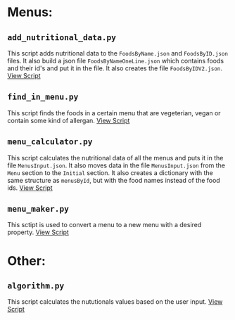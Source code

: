 # Menus: 

## `add_nutritional_data.py`
 
This script adds nutritional data to the `FoodsByName.json` and `FoodsByID.json` files.
It also build a json file `FoodsByNameOneLine.json` which contains foods and their id's and put it in the file.
It also creates the file `FoodsByIDV2.json`.
[View Script](./add_nutritional_data.py)

## `find_in_menu.py` 

This script finds the foods in a certain menu that are vegeterian, vegan or contain some kind of allergan.
[View Script](./find_in_menu.py)

## `menu_calculator.py`

This script calculates the nutritional data of all the menus and puts it in the file `MenusInput.json`. 
It also moves data in the file `MenusInput.json` from the `Menu` section to the `Initial` section.
It also creates a dictionary with the same structure as `menusById`, but with the food names instead of the food ids.
[View Script](./menu_calculator.py)

## `menu_maker.py`
This sctipt is used to convert a menu to a new menu with a desired property.
[View Script](./menu_maker.py)

# Other:

## `algorithm.py` 

This script calculates the nututionals values based on the user input.
[View Script](./algorithm.py)

